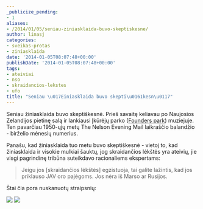 ```yaml
---
_publicize_pending:
- 1
aliases:
- /2014/01/05/seniau-ziniasklaida-buvo-skeptiskesne/
author: linasj
categories:
- sveikas-protas
- ziniasklaida
date: '2014-01-05T08:07:48+00:00'
publishDate: '2014-01-05T08:07:48+00:00'
tags:
- ateiviai
- nso
- skraidancios-lekstes
- ufo
title: "Seniau \u017Einiasklaida buvo skepti\u0161kesn\u0117"
---
```

Seniau žiniasklaida buvo skeptiškesnė. Prieš savaitę keliavau po Naujosios Zelandijos pietinę salą ir lankiausi Įkūrėjų parko ([Founders park](http://www.founderspark.co.nz/)) muziejuje. Ten pavarčiau 1950-ųjų metų The Nelson Evening Mail laikraščio balandžio - birželio mėnesių numerius.

Panašu, kad žiniasklaida tuo metu buvo skeptiškesnė - vietoj to, kad žiniasklaida ir visokie mulkiai šauktų, jog skraidančios lėkštės yra ateivių, jie visgi pagrindinę tribūna suteikdavo racionaliems ekspertams:

> Jeigu jos [skraidančios lėkštės] egzistuoja, tai galite lažintis, kad jos priklauso JAV oro pajėgoms. Jos nėra iš Marso ar Rusijos.


Štai čia pora nuskanuotų straipsnių:

[![](http://farm4.staticflickr.com/3823/11770003793_27f02e20f4_m.jpg)](http://www.flickr.com/photos/110452439@N08/11770003793/in/photostream/) [![](http://farm3.staticflickr.com/2846/11770498696_bcb92094f7_m.jpg)](http://www.flickr.com/photos/110452439@N08/11770498696/in/photostream/)
